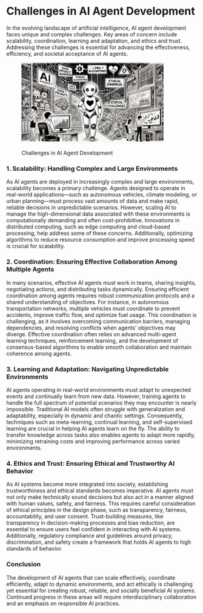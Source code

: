 # Challenges in AI Agent Development

In the evolving landscape of artificial intelligence, AI agent development faces unique and complex challenges. Key areas of concern include scalability, coordination, learning and adaptation, and ethics and trust. Addressing these challenges is essential for advancing the effectiveness, efficiency, and societal acceptance of AI agents.

<div align="left"><figure><img src="../../.gitbook/assets/image (1) (1) (1) (1) (1) (1) (1) (1).png" alt="" width="375"><figcaption><p>Challenges in AI Agent Development</p></figcaption></figure></div>

### 1. Scalability: Handling Complex and Large Environments

As AI agents are deployed in increasingly complex and large environments, scalability becomes a primary challenge. Agents designed to operate in real-world applications—such as autonomous vehicles, climate modeling, or urban planning—must process vast amounts of data and make rapid, reliable decisions in unpredictable scenarios. However, scaling AI to manage the high-dimensional data associated with these environments is computationally demanding and often cost-prohibitive. Innovations in distributed computing, such as edge computing and cloud-based processing, help address some of these concerns. Additionally, optimizing algorithms to reduce resource consumption and improve processing speed is crucial for scalability.

### 2. Coordination: Ensuring Effective Collaboration Among Multiple Agents

In many scenarios, effective AI agents must work in teams, sharing insights, negotiating actions, and distributing tasks dynamically. Ensuring efficient coordination among agents requires robust communication protocols and a shared understanding of objectives. For instance, in autonomous transportation networks, multiple vehicles must coordinate to prevent accidents, improve traffic flow, and optimize fuel usage. This coordination is challenging, as it involves overcoming communication barriers, managing dependencies, and resolving conflicts when agents’ objectives may diverge. Effective coordination often relies on advanced multi-agent learning techniques, reinforcement learning, and the development of consensus-based algorithms to enable smooth collaboration and maintain coherence among agents.

### 3. Learning and Adaptation: Navigating Unpredictable Environments

AI agents operating in real-world environments must adapt to unexpected events and continually learn from new data. However, training agents to handle the full spectrum of potential scenarios they may encounter is nearly impossible. Traditional AI models often struggle with generalization and adaptability, especially in dynamic and chaotic settings. Consequently, techniques such as meta-learning, continual learning, and self-supervised learning are crucial in helping AI agents learn on the fly. The ability to transfer knowledge across tasks also enables agents to adapt more rapidly, minimizing retraining costs and improving performance across varied environments.

### 4. Ethics and Trust: Ensuring Ethical and Trustworthy AI Behavior

As AI systems become more integrated into society, establishing trustworthiness and ethical standards becomes imperative. AI agents must not only make technically sound decisions but also act in a manner aligned with human values, safety, and fairness. This requires careful consideration of ethical principles in the design phase, such as transparency, fairness, accountability, and user consent. Trust-building measures, like transparency in decision-making processes and bias reduction, are essential to ensure users feel confident in interacting with AI systems. Additionally, regulatory compliance and guidelines around privacy, discrimination, and safety create a framework that holds AI agents to high standards of behavior.

### Conclusion

The development of AI agents that can scale effectively, coordinate efficiently, adapt to dynamic environments, and act ethically is challenging yet essential for creating robust, reliable, and socially beneficial AI systems. Continued progress in these areas will require interdisciplinary collaboration and an emphasis on responsible AI practices.
